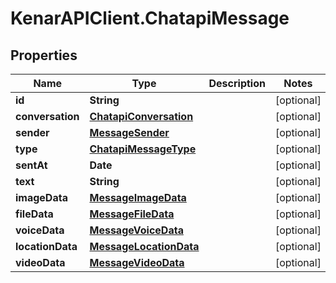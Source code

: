 # KenarAPIClient.ChatapiMessage

## Properties

Name | Type | Description | Notes
------------ | ------------- | ------------- | -------------
**id** | **String** |  | [optional] 
**conversation** | [**ChatapiConversation**](ChatapiConversation.md) |  | [optional] 
**sender** | [**MessageSender**](MessageSender.md) |  | [optional] 
**type** | [**ChatapiMessageType**](ChatapiMessageType.md) |  | [optional] 
**sentAt** | **Date** |  | [optional] 
**text** | **String** |  | [optional] 
**imageData** | [**MessageImageData**](MessageImageData.md) |  | [optional] 
**fileData** | [**MessageFileData**](MessageFileData.md) |  | [optional] 
**voiceData** | [**MessageVoiceData**](MessageVoiceData.md) |  | [optional] 
**locationData** | [**MessageLocationData**](MessageLocationData.md) |  | [optional] 
**videoData** | [**MessageVideoData**](MessageVideoData.md) |  | [optional] 


